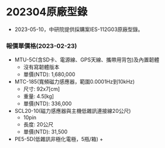 # 202304原廠型錄
+ 2023-05-10，中研院提供採購案IES-112G03原廠型錄。

### 報價單價格(2023-02-23)
+ MTU-5C(含SD卡、電源線、GPS天線、攜帶用背包)及內置韌體
  + 沒有寫韌體版本
  + 單價(NTD): 1,680,000
+ MTC-185(寬頻磁力感應器，範圍0.0001Hz到10kHz)
  + 尺寸: 92x7[cm]
  + 重量: 4.5[kg]
  + 單價(NTD): 336,000
+ SCL20-10(磁力感應器與主機低雜訊連接線20公尺)
  + 10pin
  + 長度: 20公尺
  + 單價(NTD): 31,500 
+ PE5-5D(低雜訊非極化電極，5瓶/箱)
  + 
